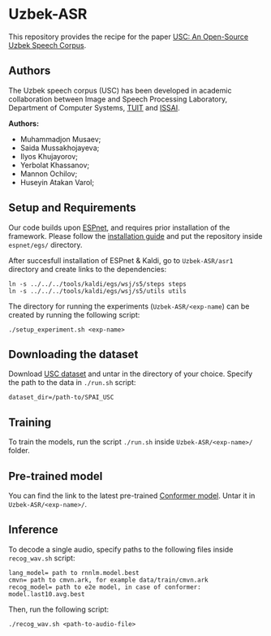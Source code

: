 # Uzbek-ASR


This repository provides the recipe for the paper [USC: An Open-Source Uzbek Speech Corpus](https://arxiv.org/abs/2107.14419).

## Authors

The Uzbek speech corpus (USC) has been developed in academic collaboration between Image and Speech Processing Laboratory, Department of Computer Systems, [TUIT](https://tuit.uz/en/kompyuter-tizimlari) and [ISSAI]( https://issai.nu.edu.kz). 

**Authors:**
- Muhammadjon Musaev;
- Saida Mussakhojayeva;
- Ilyos Khujayorov;
- Yerbolat Khassanov;
- Mannon Ochilov;
- Huseyin Atakan Varol;

## Setup and Requirements 

Our code builds upon [ESPnet](https://github.com/espnet/espnet), and requires prior installation of the framework. Please follow the [installation guide](https://espnet.github.io/espnet/installation.html) and put the repository inside `espnet/egs/` directory.

After succesfull installation of ESPnet & Kaldi, go to `Uzbek-ASR/asr1` directory and create links to the dependencies:
```
ln -s ../../../tools/kaldi/egs/wsj/s5/steps steps
ln -s ../../../tools/kaldi/egs/wsj/s5/utils utils
```
The directory for running the experiments (`Uzbek-ASR/<exp-name`) can be created by running the following script:

```
./setup_experiment.sh <exp-name>
```

## Downloading the dataset
 
Download [USC dataset](https://usc.spai.uz/en) and untar in the directory of your choice. Specify the path to the data in  `./run.sh` script:
```
dataset_dir=/path-to/SPAI_USC
```

## Training

To train the models, run the script `./run.sh` inside `Uzbek-ASR/<exp-name>/` folder.

## Pre-trained model

You can find the link to the latest pre-trained [Conformer model](https://usc.spai.uz/en). Untar it in `Uzbek-ASR/<exp-name>/`. 

## Inference
To decode a single audio, specify paths to the following files inside `recog_wav.sh` script:
```
lang_model= path to rnnlm.model.best
cmvn= path to cmvn.ark, for example data/train/cmvn.ark
recog_model= path to e2e model, in case of conformer: model.last10.avg.best 
```
Then, run the following script:
```
./recog_wav.sh <path-to-audio-file>
```

